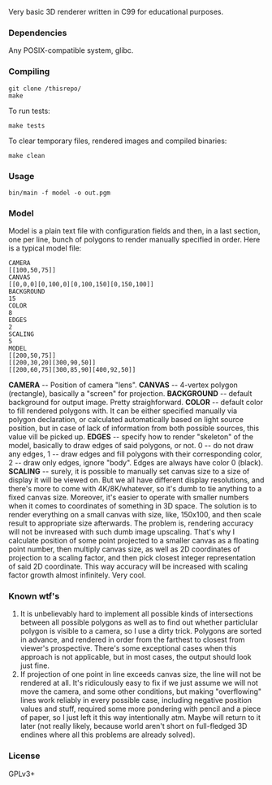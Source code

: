 Very basic 3D renderer written in C99 for educational purposes.

### Dependencies

Any POSIX-compatible system, glibc.

### Compiling

```
git clone /thisrepo/
make
```

To run tests:

```
make tests
```

To clear temporary files, rendered images and compiled binaries:

```
make clean
```

### Usage

```
bin/main -f model -o out.pgm
```

### Model

Model is a plain text file with configuration fields and then, in a last section, one per line, bunch of polygons to render manually specified in order. Here is a typical model file:

```
CAMERA
[[100,50,75]]
CANVAS
[[0,0,0][0,100,0][0,100,150][0,150,100]]
BACKGROUND
15
COLOR
8
EDGES
2
SCALING
5
MODEL
[[200,50,75]]
[[200,30,20][300,90,50]]
[[200,60,75][300,85,90][400,92,50]]
```

**CAMERA** -- Position of camera "lens".
**CANVAS** -- 4-vertex polygon (rectangle), basically a "screen" for projection.
**BACKGROUND** -- default background for output image. Pretty straighforward.
**COLOR** -- default color to fill rendered polygons with. It can be either specified manually via polygon declaration, or calculated automatically based on light source position, but in case of lack of information from both possible sources, this value vill be picked up.
**EDGES** -- specify how to render "skeleton" of the model, basically to draw edges of said polygons, or not. 0 -- do not draw any edges, 1 -- draw edges and fill polygons with their corresponding color, 2 -- draw only edges, ignore "body". Edges are always have color 0 (black).
**SCALING** -- surely, it is possible to manually set canvas size to a size of display it will be viewed on. But we all have different display resolutions, and there's more to come with 4K/8K/whatever, so it's dumb to tie anything to a fixed canvas size. Moreover, it's easier to operate with smaller numbers when it comes to coordinates of something in 3D space. The solution is to render everything on a small canvas with size, like, 150x100, and then scale result to appropriate size afterwards. The problem is, rendering accuracy will not be invreased with such dumb image upscaling. That's why I calculate position of some point projected to a smaller canvas as a floating point number, then multiply canvas size, as well as 2D coordinates of projection to a scaling factor, and then pick closest integer representation of said 2D coordinate. This way accuracy will be increased with scaling factor growth almost infinitely. Very cool.

### Known wtf's

1. It is unbelievably hard to implement all possible kinds of intersections between all possible polygons as well as to find out whether particlular polygon is visible to a camera, so I use a dirty trick. Polygons are sorted in advance, and rendered in order from the farthest to closest from viewer's prospective. There's some exceptional cases when this approach is not applicable, but in most cases, the output should look just fine.
2. If projection of one point in line exceeds canvas size, the line will not be rendered at all. It's ridiculously easy to fix if we just assume we will not move the camera, and some other conditions, but making "overflowing" lines work reliably in every possible case, including negative position values and stuff, required some more pondering with pencil and a piece of paper, so I just left it this way intentionally atm. Maybe will return to it later (not really likely, because world aren't short on full-fledged 3D endines where all this problems are already solved).

### License

GPLv3+
